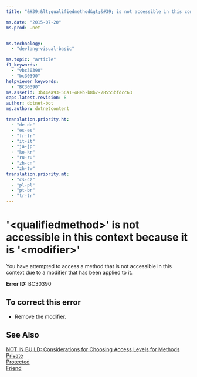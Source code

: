 ```yaml
---
title: "&#39;&lt;qualifiedmethod&gt;&#39; is not accessible in this context because it is &#39;&lt;modifier&gt;&#39; | Microsoft Docs"

ms.date: "2015-07-20"
ms.prod: .net


ms.technology: 
  - "devlang-visual-basic"

ms.topic: "article"
f1_keywords: 
  - "vbc30390"
  - "bc30390"
helpviewer_keywords: 
  - "BC30390"
ms.assetid: 3b44ea93-56a1-48eb-b8b7-78555bfdcc63
caps.latest.revision: 8
author: dotnet-bot
ms.author: dotnetcontent

translation.priority.ht: 
  - "de-de"
  - "es-es"
  - "fr-fr"
  - "it-it"
  - "ja-jp"
  - "ko-kr"
  - "ru-ru"
  - "zh-cn"
  - "zh-tw"
translation.priority.mt: 
  - "cs-cz"
  - "pl-pl"
  - "pt-br"
  - "tr-tr"
---
```

# &#39;&lt;qualifiedmethod&gt;&#39; is not accessible in this context because it is &#39;&lt;modifier&gt;&#39;
You have attempted to access a method that is not accessible in this context due to a modifier that has been applied to it.  
  
 **Error ID:** BC30390  
  
## To correct this error  
  
-   Remove the modifier.  
  
## See Also  
 [NOT IN BUILD: Considerations for Choosing Access Levels for Methods](http://msdn.microsoft.com/en-us/8b696461-2191-4cea-bb64-5fa3449da2ff)   
 [Private](../../visual-basic/language-reference/modifiers/private.md)   
 [Protected](../../visual-basic/language-reference/modifiers/protected.md)   
 [Friend](../../visual-basic/language-reference/modifiers/friend.md)